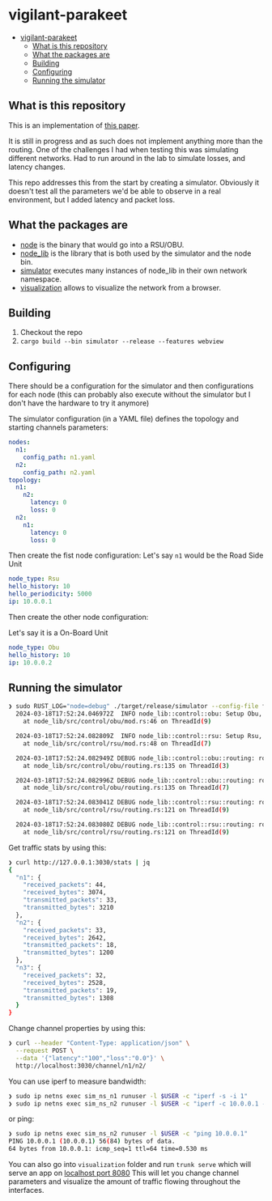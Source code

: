 # vigilant-parakeet

<!--toc:start-->
- [vigilant-parakeet](#vigilant-parakeet)
  - [What is this repository](#what-is-this-repository)
  - [What the packages are](#what-the-packages-are)
  - [Building](#building)
  - [Configuring](#configuring)
  - [Running the simulator](#running-the-simulator)
<!--toc:end-->

## What is this repository

This is an implementation of [this paper](https://www.researchgate.net/publication/286923369_L3_Security_in_Vehicular_Networks).

It is still in progress and as such does not implement anything more than the routing.
One of the challenges I had when testing this was simulating different networks.
Had to run around in the lab to simulate losses, and latency changes.

This repo addresses this from the start by creating a simulator.
Obviously it doesn't test all the parameters we'd be able to observe in a real
environment, but I added latency and packet loss.

## What the packages are

- [node](node/) is the binary that would go into a RSU/OBU.
- [node_lib](node_lib) is the library that is both used by the simulator and the node bin.
- [simulator](simulator) executes many instances of node_lib in their own network namespace.
- [visualization](visualization) allows to visualize the network from a browser.

## Building

1. Checkout the repo
2. `cargo build --bin simulator --release --features webview`

## Configuring

There should be a configuration for the simulator and then configurations for
each node (this can probably also execute without the simulator but I don't have
the hardware to try it anymore)

The simulator configuration (in a YAML file) defines the topology and starting
channels parameters:

```yaml
nodes: 
  n1:
    config_path: n1.yaml
  n2:
    config_path: n2.yaml
topology:
  n1:
    n2:
      latency: 0
      loss: 0
  n2:
    n1:
      latency: 0
      loss: 0
```

Then create the fist node configuration:
Let's say `n1` would be the Road Side Unit

```yaml
node_type: Rsu
hello_history: 10
hello_periodicity: 5000
ip: 10.0.0.1
```

Then create the other node configuration:

Let's say it is a On-Board Unit

```yaml
node_type: Obu
hello_history: 10
ip: 10.0.0.2
```

## Running the simulator

```bash
❯ sudo RUST_LOG="node=debug" ./target/release/simulator --config-file file.yaml --pretty
  2024-03-18T17:52:24.046972Z  INFO node_lib::control::obu: Setup Obu, obu.args: Args { bind: "real", tap_name: Some("virtual"), ip: Some(10.0.0.3), mtu: 1459, node_params: NodeParameters { node_type: Obu, hello_history: 10, hello_periodicity: None } }
    at node_lib/src/control/obu/mod.rs:46 on ThreadId(9)

  2024-03-18T17:52:24.082809Z  INFO node_lib::control::rsu: Setup Rsu, rsu.args: Args { bind: "real", tap_name: Some("virtual"), ip: Some(10.0.0.1), mtu: 1459, node_params: NodeParameters { node_type: Rsu, hello_history: 10, hello_periodicity: Some(5000) } }
    at node_lib/src/control/rsu/mod.rs:48 on ThreadId(7)

  2024-03-18T17:52:24.082949Z DEBUG node_lib::control::obu::routing: route created on heartbeat, from: 3E:CD:17:95:5E:01, to: 66:1E:70:54:27:6A, through: Route { mac: 66:1E:70:54:27:6A, hops: 1, latency: None }
    at node_lib/src/control/obu/routing.rs:135 on ThreadId(3)

  2024-03-18T17:52:24.082996Z DEBUG node_lib::control::obu::routing: route created on heartbeat, from: 3A:0D:1E:BB:64:D0, to: 66:1E:70:54:27:6A, through: Route { mac: 66:1E:70:54:27:6A, hops: 1, latency: None }
    at node_lib/src/control/obu/routing.rs:135 on ThreadId(7)

  2024-03-18T17:52:24.083041Z DEBUG node_lib::control::rsu::routing: route created from heartbeat reply, from: 66:1E:70:54:27:6A, to: 3E:CD:17:95:5E:01, through: Route { mac: 3E:CD:17:95:5E:01, hops: 1, latency: Some(233µs) }
    at node_lib/src/control/rsu/routing.rs:121 on ThreadId(9)

  2024-03-18T17:52:24.083080Z DEBUG node_lib::control::rsu::routing: route created from heartbeat reply, from: 66:1E:70:54:27:6A, to: 3A:0D:1E:BB:64:D0, through: Route { mac: 3A:0D:1E:BB:64:D0, hops: 1, latency: Some(283µs) }
    at node_lib/src/control/rsu/routing.rs:121 on ThreadId(9)
```

Get traffic stats by using this:

```bash
❯ curl http://127.0.0.1:3030/stats | jq
{
  "n1": {
    "received_packets": 44,
    "received_bytes": 3074,
    "transmitted_packets": 33,
    "transmitted_bytes": 3210
  },
  "n2": {
    "received_packets": 33,
    "received_bytes": 2642,
    "transmitted_packets": 18,
    "transmitted_bytes": 1200
  },
  "n3": {
    "received_packets": 32,
    "received_bytes": 2528,
    "transmitted_packets": 19,
    "transmitted_bytes": 1308
  }
}
```

Change channel properties by using this:

```bash
❯ curl --header "Content-Type: application/json" \
  --request POST \
  --data '{"latency":"100","loss":"0.0"}' \
  http://localhost:3030/channel/n1/n2/
```

You can use iperf to measure bandwidth:

```bash
❯ sudo ip netns exec sim_ns_n1 runuser -l $USER -c "iperf -s -i 1"
❯ sudo ip netns exec sim_ns_n2 runuser -l $USER -c "iperf -c 10.0.0.1 -i 1 -t 10000"
```

or ping:

```bash
❯ sudo ip netns exec sim_ns_n2 runuser -l $USER -c "ping 10.0.0.1"
PING 10.0.0.1 (10.0.0.1) 56(84) bytes of data.
64 bytes from 10.0.0.1: icmp_seq=1 ttl=64 time=0.530 ms
```

You can also go into `visualization` folder and run `trunk serve` which will serve
an app on [localhost port 8080](http://127.0.0.1:8080/)
This will let you change channel parameters and visualize the amount of traffic
flowing throughout the interfaces.
